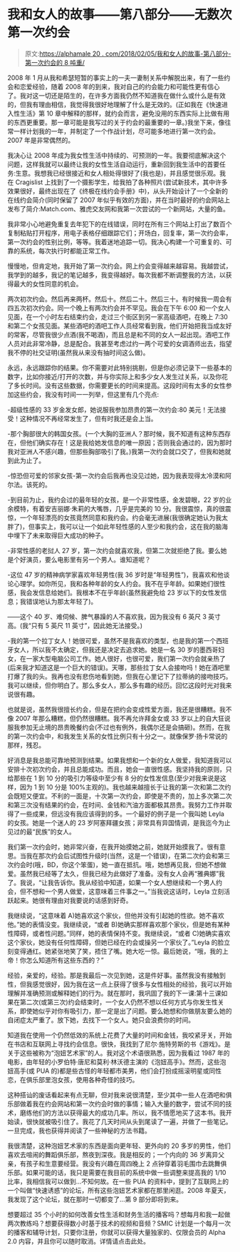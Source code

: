 # 我和女人的故事——第八部分——无数次第一次约会

> 原文:[https://alphamale 20 . com/2018/02/05/我和女人的故事-第八部分-第一次约会的 8 吨重/](https://alphamale20.com/2018/02/05/the-story-of-my-history-with-women-part-8-tons-of-first-dates/)

2008 年 1 月从我和希瑟短暂的事实上的一夫一妻制关系中解脱出来，有了一些约会和恋爱经验，随着 2008 年的到来，我对自己的约会能力和可能性更有信心了。我对这一切还是陌生的，在许多方面我仍然不知道我在做什么或什么是有效的，但我有理由相信，我觉得我很好地理解了什么是无效的。(正如我在《快速进入性生活》第 10 章中解释的那样，就约会而言，避免没用的东西实际上比做有用的东西更重要。那一章可能是我写过的关于约会的最重要的一章。)我坐下来，像往常一样计划我的一年，并制定了一个作战计划，尽可能多地进行第一次约会。2007 年是非常偶然的。

我决心让 2008 年成为我女性生活中持续的、可预测的一年。我要彻底解决这个问题，这样我就可以最终让我的女性生活自动运行，重新回到我生活中的首要任务:生意。我想我已经很接近和女人相处得很好了(我也是)，并且感觉很乐观。我在 Cragislist 上找到了一个摄影学生，给我拍了各种照片(尝试新技术，其中许多效果很好，最终出现在了《终极在线约会手册》中)，从头开始设计了一个全新的在线约会简介(同时保留了 2007 年似乎有效的方面)，并在当时最好的约会网站上发布了简介:Match.com、雅虎交友网和我第一次尝试的一个新网站，大量的鱼。

我非常小心地避免重复去年犯下的在线错误，同时在所有三个网站上打出了数百个复制粘贴打开程序，用电子表格仔细跟踪它们；开场白，回复率，第一次约会率，第一次约会的性别比例，等等。我着迷地追踪一切。我决心构建一个可重复的、可靠的系统，每次执行时都能正常工作。

慢慢地，但肯定地，我开始了第一次约会。网上约会变得越来越容易。我越尝试，我学到的越多，我记的笔记越多，我变得越好。每次我都不断调整我的方法，以获得最大的女性同意的机会。

两次初次约会。然后再来两杯。然后十。然后二十。然后三十。有时候我一周会有四五次初次约会。同一个晚上有两次约会并不罕见。我会在下午 6:00 和一个女人见面，在一个小时左右结束约会，走过三个街区到另一家高级酒吧，在晚上 7:30 和第二个女孩见面。某些酒吧的酒吧工作人员经常看到我，他们开始把我当成友好的常客，尽管我很少点酒(我不喝酒)，而且总是和不同的女人一起出现。酒吧工作人员对此非常冷静，总是配合。我甚至考虑过约一两个可爱的女调酒师出去，指望我不停的社交证明(虽然我从来没有抽时间这么做)。

永远，永远跟踪你的结果。你不需要对此特别挑剔，但是你必须记录下一些基本的数字，比如你接近/打开的次数，并与你实际上和多少女人发生过关系，以及你花了多长时间。没有这些数据，你需要更长的时间来提高。这段时间有太多的女性参加这些约会，我没有时间一一列举，但这里有几个亮点:

-超级性感的 33 岁金发女郎，她说服我参加昂贵的第一次约会:80 美元！无法接受！这种情况不再经常发生了，但有时我还是会上当。

-那个胸部很大的韩国女孩。(一个大胸的亚洲人？那时候，我不知道有这种东西存在，但他们确实存在！这是我给她发信息的唯一原因；否则我会通过的，因为那时我对亚洲人不感兴趣，但那些胸部吸引了我。)我第一次约会就口交了，但我和她就到此为止了。

-惊恐但可爱的邻家女孩-第一次约会后我再也没见过她，因为我表现得太冷漠和阿尔法。该死的。

-到目前为止，我约会过的最年轻的女孩，是一个非常性感，金发碧眼，22 岁的业余模特，有着安吉丽娜·朱莉的大嘴唇，几乎是完美的 10 分。我很震惊，真的很震惊，一个年轻漂亮的女孩竟然同意和我约会。约会毫无进展(我很确定她认为我太胖了)，但事实上，我可以让一个如此年轻性感的人至少和我约会，这在我的脑海中埋下了未来取得巨大成功的种子。

-非常性感的老挝人 27 岁，第一次约会就喜欢我，但第二次就拒绝了我。要么她是个好演员，要么电影里有另一个男人。谁知道呢？

-这位 47 岁的精神病学家喜欢年轻男性(我 36 岁时是“年轻男性”)，我喜欢和他谈论心理学。如你所见，我和各种年龄的女人约会。我不在乎年龄。如果她们很性感，我会发信息给她们。我根本不在乎年龄(虽然我避免给 23 岁以下的女性发信息；我错误地认为那太年轻了)。

——这个 40 岁、难伺候、脾气暴躁的人不喜欢我，因为我没有 6 英尺 3 英寸高。(我“只有 5 英尺 11 英寸”，因此她无法接受。)

-我的第一个拉丁女人！她很可爱，虽然不是我喜欢的类型，也是我的第一个西班牙女人，所以我不太确定，但我还是决定去追求她。她是一名 30 岁的墨西哥妇女，在一家大型电脑公司工作。她人很好，也很可爱，我们第一次约会就亲热了(后来我才知道这是一个巨大的错误)。天哪，那些拉丁女人会接吻吗！她在酒吧里打爆了我的头。我再也没有悲伤地看到她，但我在心里记下了拉蒂纳的接吻技巧。我可以继续，但你明白了。那么多女人，那么多有趣的经历。回忆这段时光对我来说很有趣。

也就是说，虽然我很擅长约会，但是在把约会变成性爱方面，我还是很糟糕。我不像 2007 年那么糟糕，但仍然很糟糕。我不再允许拜金女或 33 岁以上的自大狂说服我参加无止境的昂贵晚餐约会(不过也有例外，我偶尔还是会搞砸)。然而，在我的第一次约会中，和我发生关系的女性比例只有十分之一。就像保罗·扬卡常说的那样，残忍。

好消息是我总能可靠地预测到结果。如果我想和一个新的女人做爱，我知道我可以安排十次初次约会，并且总能成功。而且，她会一直很性感。我坚持我的原则，只给那些在 1 到 10 分的吸引力等级中至少有 8 分的女性发信息(至少对我来说是这样，因为 1 到 10 分是 100%主观的)。我也越来越擅长于让我的第一次和第二次约会既短又便宜。不利的一面是，十次第一次约会，即使是不贵的，加上多次第二次和第三次没有结果的约会，在时间、金钱和汽油方面都极其昂贵。我努力工作并取得了一些成果，但远没有我应该得到的多。一个最好的例子是一个我叫她 Leyla 的女孩。她是一个迷人的 23 岁阿塞拜疆女孩；非常具有异国情调，是我迄今为止见过的最“民族”的女人。

我们第一次约会时，她非常兴奋，在我开始摸她之前，她就开始摸我了。很有意思。当我在那次约会后试图性升级时(当然，这是一个错误)，在第二次约会和第三次约会时(哦，BD，你这个笨蛋)，她一直在抵抗。哦，她想再见我，但她不想做爱。虽然我已经等了太久，但我已经为此做好了准备。没有女人会再“雅典娜”我了。我说，“让我告诉你。我从经验中知道，如果一个女人想继续和一个男人约会，但不想和一个男人做爱，这意味着三件事之一。”当我说这话时，Leyla 立刻活跃起来。她很有理由对我要说的话感到好奇。

我继续说，“这意味着 A)她喜欢这个家伙，但他并没有引起她的性欲。她不喜欢他。”她的表情没变。我继续说，“或者 B)她确实那样喜欢那个家伙，但是她有某种性障碍，或者性问题。”同样，她的表情保持不变。我继续说，“或者 C)她确实喜欢这个家伙，她没有任何性障碍，但她已经在约会或操另一个家伙了。”Leyla 的脸立刻变得通红。她紧张地笑了笑，捂住了嘴。她大吃一惊。最后她说，“哦，我的上帝！你怎么知道所有这些东西的？”

经验，亲爱的，经验。那是我最后一次见到她，这是件好事。虽然我没有接触到性，但我感觉很好，因为我在这一点上获得了很多与女性相处的经验，我可以开始理解并准确预测或解释她们的行为。就在那时，我巩固了我的下一课:第十三课如果在第二次(或第三次)约会结束时，一个女人仍然不想以任何方式与你发生性关系，即使她似乎对你有吸引力，那一定是出了问题。要么她想和你做朋友要么她的自闭症太严重了。放下她，去找下一个女人。她只会浪费你的时间。

知道我在使用一个仍然低效的系统上花费了大量的时间和金钱，我咬紧牙关，开始在书店和互联网上寻找约会信息。很快，我找到了尼尔·施特劳斯的书《游戏》。是关于这些被称为“泡妞艺术家”的人。我对这个术语很熟悉，因为我看过 1987 年的电影，由年轻的小罗伯特·唐尼和莫利·林沃德主演的《泡妞高手》。然而，这些泡妞高手(或 PUA 的)都是些古怪的年轻都市美男，他们会打扮成摇滚明星或同性恋，在俱乐部里泡女孩，使用各种奇怪的技巧。

这种搭讪的废话看起来有点无聊，但对我来说很清楚，至少其中一些人在酒吧和俱乐部做着我在约会网站和第一次约会时做的事情；输入大量的数字，尝试不同的技术，磨练他们的方法以获得最大的成功几率。所以，我不情愿地买了这本书。我开始读，很快就被吸引住了。我花了几天时间从头到尾读了一遍，并做了一些笔记。一旦完成，我也获得并阅读了一些神秘的方法书籍。

我很清楚，这种泡妞艺术家的东西是面向更年轻、更外向的 20 多岁的男性，他们喜欢去喧闹的舞蹈俱乐部，熬夜到深夜。我是相反的；一个内向的 36 岁离异父亲，有孩子和生意要经营。我没有兴趣在周四晚上 2 点钟穿着羽毛围巾去跳舞俱乐部。如果可能的话，我只是需要在我目前的系统中做一些调整来提高我的 1/10 比率，我相信我可以做到…不知何故。在一些 PUA 的资料中，提到了互联网上的一个叫做“快速诱惑”的论坛，所有这些泡妞艺术家都在那里闲逛。2008 年夏天，我发现了这个论坛，就在那时一切都变了…第 9 部分即将到来。

想要超过 35 个小时的如何改善女性生活和财务生活的播客吗？想每月和我一起做两次教练吗？想要获得数小时基于技术的视频和音频？SMIC 计划是一个每月一次的播客和辅导计划，只要你注册，你就可以获得大量独家的、仅限会员的 Alpha 2.0 内容，并且你可以随时取消。详情请点击此处。